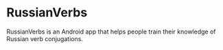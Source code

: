 # RussianVerbs

RussianVerbs is an Android app that helps people train their knowledge of Russian verb conjugations.
